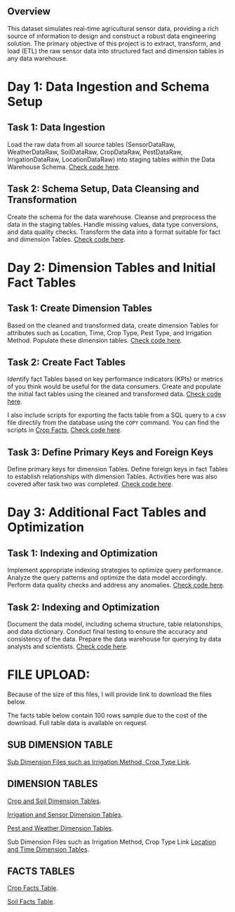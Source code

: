 ## Overview
This dataset simulates real-time agricultural sensor data, providing a rich source of information to design and construct a robust data engineering solution. The primary objective of this project is to extract, transform, and load (ETL) the raw sensor data into structured fact and dimension tables in any data warehouse.

#  Day 1: Data Ingestion and Schema Setup

## Task 1: Data Ingestion
Load the raw data from all source tables (SensorDataRaw, WeatherDataRaw, SoilDataRaw, CropDataRaw, PestDataRaw, IrrigationDataRaw, LocationDataRaw) into staging tables within the Data Warehouse Schema.
[Check code here](https://github.com/jetro4u/datafest2023-datathon/blob/main/day1-task1.sql).

## Task 2: Schema Setup, Data Cleansing and Transformation
Create the schema for the data warehouse.
Cleanse and preprocess the data in the staging tables.
Handle missing values, data type conversions, and data quality checks.
Transform the data into a format suitable for fact and dimension Tables.
[Check code here](https://github.com/jetro4u/datafest2023-datathon/blob/main/day1-task2.sql).


#  Day 2: Dimension Tables and Initial Fact Tables

## Task 1: Create Dimension Tables
Based on the cleaned and transformed data, create dimension Tables for attributes such as Location, Time, Crop Type, Pest Type, and Irrigation Method.
Populate these dimension tables.
[Check code here](https://github.com/jetro4u/datafest2023-datathon/blob/main/day2-task1.sql).

## Task 2: Create Fact Tables
Identify fact Tables based on key performance indicators (KPIs) or metrics of you think would be useful for the data consumers.
Create and populate the initial fact tables using the cleaned and transformed data.
[Check code here](https://github.com/jetro4u/datafest2023-datathon/blob/main/day2-task2.sql).

I also include scripts for exporting the facts table from a SQL query to a csv file directily from the database using the `COPY` command.
You can find the scripts in [Crop Facts](https://github.com/jetro4u/datafest2023-datathon/blob/main/scripts/create__insert_crop_fact.sql), [Check code here](https://github.com/jetro4u/datafest2023-datathon/blob/main/scripts/create__insert_soil_fact.sql).

##  Task 3: Define Primary Keys and Foreign Keys
Define primary keys for dimension Tables.
Define foreign keys in fact Tables to establish relationships with dimension Tables. Activities here was
also covered after task two was completed.
[Check code here](https://github.com/jetro4u/datafest2023-datathon/blob/main/day2-task3.sql).

#  Day 3: Additional Fact Tables and Optimization

## Task 1: Indexing and Optimization
Implement appropriate indexing strategies to optimize query performance.
Analyze the query patterns and optimize the data model accordingly.
Perform data quality checks and address any anomalies.
[Check code here](https://github.com/jetro4u/datafest2023-datathon/blob/main/day3-task1.sql).

## Task 2: Indexing and Optimization
Document the data model, including schema structure, table relationships, and data dictionary.
Conduct final testing to ensure the accuracy and consistency of the data.
Prepare the data warehouse for querying by data analysts and scientists.
[Check code here](https://github.com/jetro4u/datafest2023-datathon/blob/main/day3-task2.md).

#  FILE UPLOAD: 
Because of the size of this files, I will provide link to download the files below.

The facts table below contain 100 rows sample due to the cost of the download. Full table data is available on request.

## SUB DIMENSION TABLE

 [Sub Dimension Files such as Irrigation Method, Crop Type
Link](https://drive.google.com/file/d/1ZGZnIJV-XT7tWBy9bCwPKoZvWOHi88AA/view?usp=sharing). 


## DIMENSION TABLES

[Crop and Soil Dimension Tables](https://drive.google.com/file/d/1P1mVb9eiFnRWhCzawGWXNqSmwlXWn-Dz/view?usp=sharing). 

[Irrigation and Sensor Dimension Tables](https://drive.google.com/file/d/1Y6PvJTpG2xKyD-Viz-8UWzo8X7LykgTU/view?usp=sharing). 

[Pest and Weather Dimension Tables](https://drive.google.com/file/d/1ltZ7cwoM4ZRm-CVibQtNSLuV8aVJy8oo/view?usp=sharing). 


Sub Dimension Files such as Irrigation Method, Crop Type
Link [Location and Time Dimension Tables](https://drive.google.com/file/d/1Wq466C8P1BfQhlNzPtoPzqODubk7fTNA/view?usp=sharing). 

## FACTS TABLES

[Crop Facts Table](https://drive.google.com/file/d/1Uymqc11AGy-DXDmTMLXtBe8HdGxWkDdG/view?usp=sharing). 

[Soil Facts Table](https://drive.google.com/file/d/14qEz5M3tuWwwi2IYXO0aHZld_xpF5Dsp/view?usp=sharing). 
